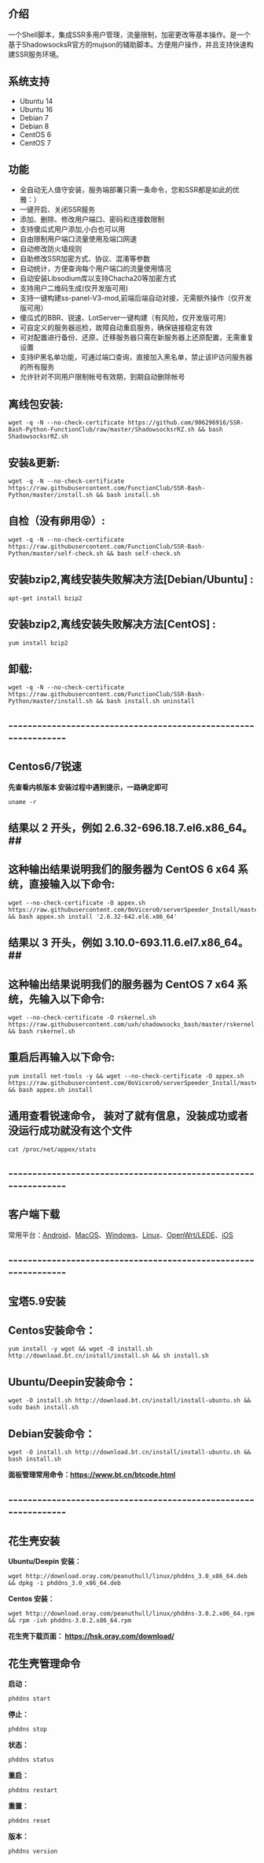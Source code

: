 
## 介绍 ##

一个Shell脚本，集成SSR多用户管理，流量限制，加密更改等基本操作。是一个基于ShadowsocksR官方的mujson的辅助脚本。方便用户操作，并且支持快速构建SSR服务环境。

## 系统支持 ##
* Ubuntu 14
* Ubuntu 16
* Debian 7
* Debian 8
* CentOS 6
* CentOS 7

## 功能 ##
- 全自动无人值守安装，服务端部署只需一条命令，您和SSR都是如此的优雅：）
- 一键开启、关闭SSR服务
- 添加、删除、修改用户端口、密码和连接数限制
- 支持傻瓜式用户添加,小白也可以用
- 自由限制用户端口流量使用及端口网速
- 自动修改防火墙规则
- 自助修改SSR加密方式、协议、混淆等参数
- 自动统计，方便查询每个用户端口的流量使用情况
- 自动安装Libsodium库以支持Chacha20等加密方式
- 支持用户二维码生成(仅开发版可用)
- 支持一键构建ss-panel-V3-mod,前端后端自动对接，无需额外操作（仅开发版可用）
- 傻瓜式的BBR、锐速、LotServer一键构建（有风险，仅开发版可用）
- 可自定义的服务器巡检，故障自动重启服务，确保链接稳定有效
- 可对配置进行备份、还原，迁移服务器只需在新服务器上还原配置，无需重复设置
- 支持IP黑名单功能，可通过端口查询，直接加入黑名单，禁止该IP访问服务器的所有服务
- 允许针对不同用户限制帐号有效期，到期自动删除帐号

## 离线包安装: ##
    wget -q -N --no-check-certificate https://github.com/906296916/SSR-Bash-Python-FunctionClub/raw/master/ShadowsocksrRZ.sh && bash ShadowsocksrRZ.sh
    
## 安装&更新: ##
    wget -q -N --no-check-certificate https://raw.githubusercontent.com/FunctionClub/SSR-Bash-Python/master/install.sh && bash install.sh

## 自检（没有卵用😝）: ##
    wget -q -N --no-check-certificate https://raw.githubusercontent.com/FunctionClub/SSR-Bash-Python/master/self-check.sh && bash self-check.sh

## 安装bzip2,离线安装失败解决方法[Debian/Ubuntu] : ##
    apt-get install bzip2
    
## 安装bzip2,离线安装失败解决方法[CentOS] : ##
    yum install bzip2

## 卸载: ##
    wget -q -N --no-check-certificate https://raw.githubusercontent.com/FunctionClub/SSR-Bash-Python/master/install.sh && bash install.sh uninstall
 
## --------------------------------------------------------------- ## 

## Centos6/7锐速 ##
**先查看内核版本 安装过程中遇到提示，一路确定即可**

    uname -r
## 结果以 2 开头，例如 2.6.32-696.18.7.el6.x86_64。##
## 这种输出结果说明我们的服务器为 CentOS 6 x64 系统，直接输入以下命令: ##
    wget --no-check-certificate -O appex.sh https://raw.githubusercontent.com/0oVicero0/serverSpeeder_Install/master/appex.sh && bash appex.sh install '2.6.32-642.el6.x86_64'
    
    
##  结果以 3 开头，例如 3.10.0-693.11.6.el7.x86_64。##
##  这种输出结果说明我们的服务器为 CentOS 7 x64 系统，先输入以下命令: ##
    wget --no-check-certificate -O rskernel.sh https://raw.githubusercontent.com/uxh/shadowsocks_bash/master/rskernel.sh && bash rskernel.sh
##  重启后再输入以下命令: ##
    yum install net-tools -y && wget --no-check-certificate -O appex.sh https://raw.githubusercontent.com/0oVicero0/serverSpeeder_Install/master/appex.sh && bash appex.sh install
    
##  通用查看锐速命令， 装对了就有信息，没装成功或者没运行成功就没有这个文件 ##
    cat /proc/net/appex/stats

## --------------------------------------------------------------- ## 
        
## 客户端下载 ##
常用平台：[Android](https://github.com/shadowsocksrr/shadowsocksr-latest-bin-backup/raw/master/Shadowsocksr-android-3.4.0.5.apk)、[MacOS](https://github.com/qinyuhang/ShadowsocksX-NG-R/releases/download/1.4.3-R8/ShadowsocksX-NG-R8.dmg)、[Windows](https://github.com/Readour/ShadowsocksR-Csharp/releases/download/4.7.0/ShadowsocksR-4.7.0-win.CONCISE.7z)、[Linux](https://github.com/shadowsocks/shadowsocks-qt5/releases/download/v2.9.0/Shadowsocks-Qt5-x86_64.AppImage)、[OpenWrt/LEDE](https://github.com/bettermanbao/openwrt-shadowsocksR-libev-full/releases)、[iOS](https://github.com/Readour/breakwa11.github.io/raw/master/download/Shadowrocket%202.1.14.ipa)

## --------------------------------------------------------------- ## 

## 宝塔5.9安装 ##
## Centos安装命令： ##
    yum install -y wget && wget -O install.sh http://download.bt.cn/install/install.sh && sh install.sh
## Ubuntu/Deepin安装命令： ##
    wget -O install.sh http://download.bt.cn/install/install-ubuntu.sh && sudo bash install.sh
## Debian安装命令： ##
    wget -O install.sh http://download.bt.cn/install/install-ubuntu.sh && bash install.sh
**面板管理常用命令：https://www.bt.cn/btcode.html**

## --------------------------------------------------------------- ## 

## 花生壳安装 ##
**Ubuntu/Deepin 安装：**

    wget http://download.oray.com/peanuthull/linux/phddns_3.0_x86_64.deb  && dpkg -i phddns_3.0_x86_64.deb
**Centos 安装：**

    wget http://download.oray.com/peanuthull/linux/phddns-3.0.2.x86_64.rpm && rpm -ivh phddns-3.0.2.x86_64.rpm
**花生壳下载页面： https://hsk.oray.com/download/**
## 花生壳管理命令 ##
**启动：**

    phddns start
**停止：**

    phddns stop
**状态：**

    phddns status
**重启：**

    phddns restart
**重置：**

    phddns reset
**版本：**

    phddns version
    
